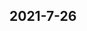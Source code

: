 
## 2021-7-26

### [<title>关于)贵阳开劳保用品发票-贵阳本地宝o1 - DockOne.io</title>](http://dockone.io/question/857715)

### [<title>关于厦门如何可以开建筑业发票-厦门本地宝v0 - DockOne.io</title>](http://dockone.io/question/857714)

### [<title>关于)兰州开劳保用品发票-兰州本地宝z2 - DockOne.io</title>](http://dockone.io/question/857713)

### [<title>关于福建如何可以开建筑业发票-福建本地宝n4 - DockOne.io</title>](http://dockone.io/question/857712)

### [<title>关于贵阳如何可以开建筑业发票-贵阳本地宝y9 - DockOne.io</title>](http://dockone.io/question/857711)

### [<title>关于)长沙开劳保用品发票-长沙本地宝d4 - DockOne.io</title>](http://dockone.io/question/857710)

### [<title>关于贵州如何可以开建筑业发票-贵州本地宝k9 - DockOne.io</title>](http://dockone.io/question/857709)

### [<title>关于)哈尔滨开劳保用品发票-哈尔滨本地宝u3 - DockOne.io</title>](http://dockone.io/question/857708)

### [<title>关于兰州如何可以开建筑业发票-兰州本地宝w7 - DockOne.io</title>](http://dockone.io/question/857707)

### [<title>关于)石家庄开劳保用品发票-石家庄本地宝b0 - DockOne.io</title>](http://dockone.io/question/857706)

### [<title>关于甘肃如何可以开建筑业发票-甘肃本地宝h6 - DockOne.io</title>](http://dockone.io/question/857705)

### [<title>关于)济南开劳保用品发票-济南本地宝p0 - DockOne.io</title>](http://dockone.io/question/857704)

### [<title>关于)沈阳开劳保用品发票-沈阳本地宝v5 - DockOne.io</title>](http://dockone.io/question/857703)

### [<title>关于长沙如何可以开建筑业发票-长沙本地宝q2 - DockOne.io</title>](http://dockone.io/question/857702)

### [<title>关于)长春开劳保用品发票-长春本地宝n3 - DockOne.io</title>](http://dockone.io/question/857701)

### [<title>关于湖南如何可以开建筑业发票-湖南本地宝i6 - DockOne.io</title>](http://dockone.io/question/857700)

### [<title>关于)海口开劳保用品发票-海口本地宝a1 - DockOne.io</title>](http://dockone.io/question/857699)

### [<title>关于哈尔滨如何可以开建筑业发票-哈尔滨本地宝v1 - DockOne.io</title>](http://dockone.io/question/857698)

### [<title>关于)三亚开劳保用品发票-三亚本地宝m3 - DockOne.io</title>](http://dockone.io/question/857697)

### [<title>关于黑龙江如何可以开建筑业发票-黑龙江本地宝z3 - DockOne.io</title>](http://dockone.io/question/857696)